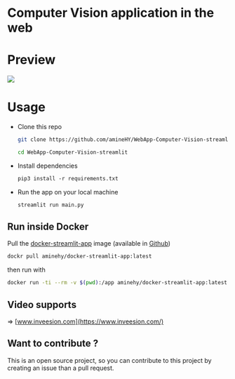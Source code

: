 # Computer Vision application in the web

# Preview
![](media/preview_app.gif)

# Usage

- Clone this repo
    ```bash
    git clone https://github.com/amineHY/WebApp-Computer-Vision-streamlit.git

    cd WebApp-Computer-Vision-streamlit
    ```
- Install dependencies
    ```txt
    pip3 install -r requirements.txt
    ```
- Run the app on your local machine
    ```bash
    streamlit run main.py
    ```
## Run inside Docker
Pull the [docker-streamlit-app](https://hub.docker.com/repository/docker/aminehy/docker-streamlit-app) image (available in  [Github](https://github.com/amineHY/docker-streamlit-app))
```bash
dockr pull aminehy/docker-streamlit-app:latest
```
then run with
```bash
docker run -ti --rm -v $(pwd):/app aminehy/docker-streamlit-app:latest
```

## Video supports
=> [www.inveesion.com](https://www.inveesion.com/)


## Want to contribute ?
This is an open source project, so you can contribute to this project by creating an issue than a pull request.
